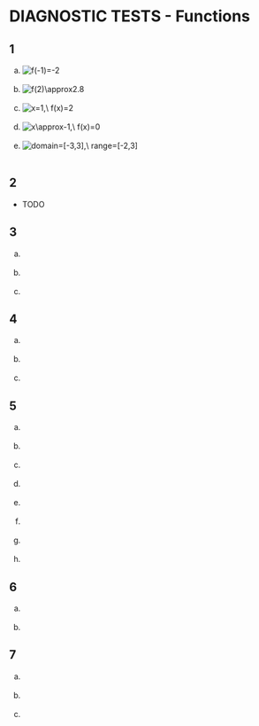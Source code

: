 # DIAGNOSTIC TESTS - Functions

## 1
<ol type="a">
  <li><img title="f(-1)=-2" src="https://latex.codecogs.com/gif.latex?f%28-1%29%3D-2"/></li><br>
  <li><img title="f(2)\approx2.8" src="https://latex.codecogs.com/gif.latex?f%282%29%5Capprox2.8"/></li><br>
  <li><img title="x=1,\ f(x)=2" src="https://latex.codecogs.com/gif.latex?x%3D1%2C%5C%20f%28x%29%3D2%5C%20%7B%5Ccolor%7Bred%7D%28Incomplete%29%7D"/></li><br>
  <li><img title="x\approx-1,\ f(x)=0" src="https://latex.codecogs.com/gif.latex?x%5Capprox-1%2C%5C%20f%28x%29%3D0%5C%20%7B%5Ccolor%7Bred%7D%28Incorrect%29%7D"/></li><br>
  <li><img title="domain=[-3,3],\ range=[-2,3]" src="https://latex.codecogs.com/gif.latex?%5C%5C%20domain%3D%5B-3%2C3%5D%20%5C%5C%20range%3D%5B-2%2C3%5D"/></li><br>
</ol>

## 2

* TODO

## 3
<ol type="a">
  <li><img title="" src=""/></li><br>
  <li><img title="" src=""/></li><br>
  <li><img title="" src=""/></li>
</ol>

## 4
<ol type="a">
  <li><img title="" src=""/></li><br>
  <li><img title="" src=""/></li><br>
  <li><img title="" src=""/></li>
</ol>

## 5
<ol type="a">
  <li><img title="" src=""/></li><br>
  <li><img title="" src=""/></li><br>
  <li><img title="" src=""/></li><br>
  <li><img title="" src=""/></li><br>
  <li><img title="" src=""/></li><br>
  <li><img title="" src=""/></li><br>
  <li><img title="" src=""/></li><br>
  <li><img title="" src=""/></li>
</ol>

## 6
<ol type="a">
  <li><img title="" src=""/></li><br>
  <li><img title="" src=""/></li>
</ol>

## 7
<ol type="a">
  <li><img title="" src=""/></li><br>
  <li><img title="" src=""/></li><br>
  <li><img title="" src=""/></li>
</ol>

<!---

## TODO
<ol type="a">
  <li><img title="" src=""/></li><br>
  <li><img title="" src=""/></li>
</ol>

<li></li><br>

<li><img title="" src=""/></li><br>

%5C%20%7B%5Ccolor%7Bred%7D%28Incorrect%29%7D
%5C%20%7B%5Ccolor%7Bred%7D%28Incomplete%29%7D

\ {\color{red}Incorrect}

![]()

--->
